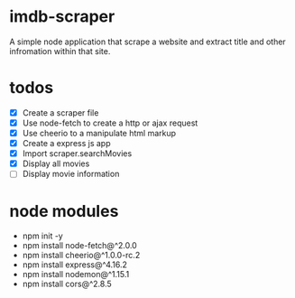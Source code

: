 # imdb-scraper
 A simple node application that scrape a website and extract title and other infromation within that site.

# todos
- [x] Create a scraper file
- [x] Use node-fetch to create a http or ajax request
- [x] Use cheerio to a manipulate html markup
- [x] Create a express js app
- [x] Import scraper.searchMovies
- [x] Display all movies
- [ ] Display movie information

# node modules
- npm init -y
- npm install node-fetch@^2.0.0
- npm install cheerio@^1.0.0-rc.2
- npm install express@^4.16.2
- npm install nodemon@^1.15.1
- npm install cors@^2.8.5
